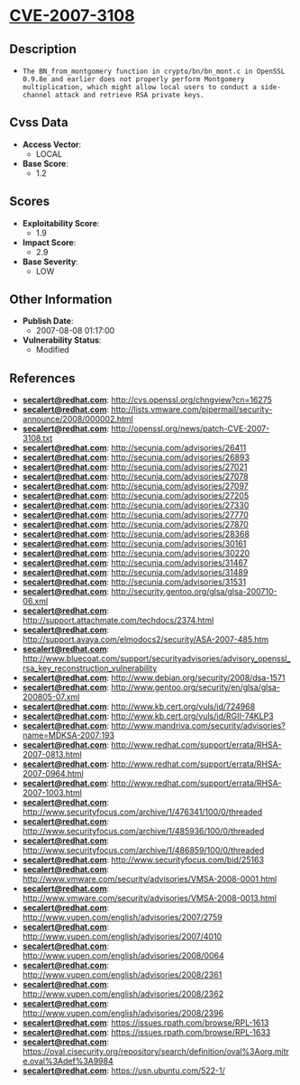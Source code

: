 
# [CVE-2007-3108](http://cvs.openssl.org/chngview?cn=16275)

## Description

- `The BN_from_montgomery function in crypto/bn/bn_mont.c in OpenSSL 0.9.8e and earlier does not properly perform Montgomery multiplication, which might allow local users to conduct a side-channel attack and retrieve RSA private keys.`

## Cvss Data

- **Access Vector**:
  - LOCAL
- **Base Score**:
  - 1.2

## Scores

- **Exploitability Score**:
  - 1.9
- **Impact Score**:
  - 2.9
- **Base Severity**:
  - LOW

## Other Information

- **Publish Date**:
  - 2007-08-08 01:17:00
- **Vulnerability Status**:
  - Modified

## References

- **secalert@redhat.com**: http://cvs.openssl.org/chngview?cn=16275
- **secalert@redhat.com**: http://lists.vmware.com/pipermail/security-announce/2008/000002.html
- **secalert@redhat.com**: http://openssl.org/news/patch-CVE-2007-3108.txt
- **secalert@redhat.com**: http://secunia.com/advisories/26411
- **secalert@redhat.com**: http://secunia.com/advisories/26893
- **secalert@redhat.com**: http://secunia.com/advisories/27021
- **secalert@redhat.com**: http://secunia.com/advisories/27078
- **secalert@redhat.com**: http://secunia.com/advisories/27097
- **secalert@redhat.com**: http://secunia.com/advisories/27205
- **secalert@redhat.com**: http://secunia.com/advisories/27330
- **secalert@redhat.com**: http://secunia.com/advisories/27770
- **secalert@redhat.com**: http://secunia.com/advisories/27870
- **secalert@redhat.com**: http://secunia.com/advisories/28368
- **secalert@redhat.com**: http://secunia.com/advisories/30161
- **secalert@redhat.com**: http://secunia.com/advisories/30220
- **secalert@redhat.com**: http://secunia.com/advisories/31467
- **secalert@redhat.com**: http://secunia.com/advisories/31489
- **secalert@redhat.com**: http://secunia.com/advisories/31531
- **secalert@redhat.com**: http://security.gentoo.org/glsa/glsa-200710-06.xml
- **secalert@redhat.com**: http://support.attachmate.com/techdocs/2374.html
- **secalert@redhat.com**: http://support.avaya.com/elmodocs2/security/ASA-2007-485.htm
- **secalert@redhat.com**: http://www.bluecoat.com/support/securityadvisories/advisory_openssl_rsa_key_reconstruction_vulnerability
- **secalert@redhat.com**: http://www.debian.org/security/2008/dsa-1571
- **secalert@redhat.com**: http://www.gentoo.org/security/en/glsa/glsa-200805-07.xml
- **secalert@redhat.com**: http://www.kb.cert.org/vuls/id/724968
- **secalert@redhat.com**: http://www.kb.cert.org/vuls/id/RGII-74KLP3
- **secalert@redhat.com**: http://www.mandriva.com/security/advisories?name=MDKSA-2007:193
- **secalert@redhat.com**: http://www.redhat.com/support/errata/RHSA-2007-0813.html
- **secalert@redhat.com**: http://www.redhat.com/support/errata/RHSA-2007-0964.html
- **secalert@redhat.com**: http://www.redhat.com/support/errata/RHSA-2007-1003.html
- **secalert@redhat.com**: http://www.securityfocus.com/archive/1/476341/100/0/threaded
- **secalert@redhat.com**: http://www.securityfocus.com/archive/1/485936/100/0/threaded
- **secalert@redhat.com**: http://www.securityfocus.com/archive/1/486859/100/0/threaded
- **secalert@redhat.com**: http://www.securityfocus.com/bid/25163
- **secalert@redhat.com**: http://www.vmware.com/security/advisories/VMSA-2008-0001.html
- **secalert@redhat.com**: http://www.vmware.com/security/advisories/VMSA-2008-0013.html
- **secalert@redhat.com**: http://www.vupen.com/english/advisories/2007/2759
- **secalert@redhat.com**: http://www.vupen.com/english/advisories/2007/4010
- **secalert@redhat.com**: http://www.vupen.com/english/advisories/2008/0064
- **secalert@redhat.com**: http://www.vupen.com/english/advisories/2008/2361
- **secalert@redhat.com**: http://www.vupen.com/english/advisories/2008/2362
- **secalert@redhat.com**: http://www.vupen.com/english/advisories/2008/2396
- **secalert@redhat.com**: https://issues.rpath.com/browse/RPL-1613
- **secalert@redhat.com**: https://issues.rpath.com/browse/RPL-1633
- **secalert@redhat.com**: https://oval.cisecurity.org/repository/search/definition/oval%3Aorg.mitre.oval%3Adef%3A9984
- **secalert@redhat.com**: https://usn.ubuntu.com/522-1/

